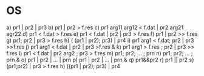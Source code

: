 # OS

a)  pr1 | pr2 | pr3
b) pr1 | pr2 > f.res
c)  pr1 arg11 arg12 < f.dat | pr2 arg21 agr22
d) pr1 < f.dat > f.res
e)  pr1 < f.dat | pr2 | pr3 > f.res
f)  pr1 | pr2 >> f.res
g) pr1; pr2 | pr3 > f.res
h) ( (pr1 | pr2); pr3) | pr4
i)  pr1 arg1 < f.dat; pr2 | pr3 >>f.res
j)  pr1 arg1 < f.dat | pr2 | pr3 >f.res &
k) pr1 arg1 > f.res ; pr2 | pr3 >> f.res 
l)  pr1 < f.dat | pr2 arg2 ; pr3 > f.res 
m) pr1; pr2; ... ; prn
n) pr1; pr2; ... ; prn &
o) pr1 | pr2 | ... | prn
p) pr1 | pr2 | ... | prn &
q) pr1&&pr2
r)  pr1 || pr2
s) (pr1;pr2) | pr3 > f.res
h) ((pr1 | pr2); pr3) | pr4
